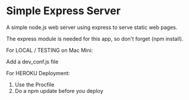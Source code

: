 Simple Express Server
==============

A simple node.js web server using express to serve static web pages.

The express module is needed for this app, so don't forget (npm install).

For LOCAL / TESTING on Mac Mini:

Add a dev_conf.js file

For HEROKU Deployment:

1. Use the Procfile
2. Do a npm update before you deploy

